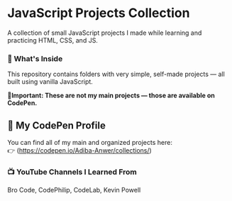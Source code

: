 # JavaScript Projects Collection

A collection of small JavaScript projects I made while learning and practicing HTML, CSS, and JS.

### 📁 What's Inside

This repository contains folders with very simple, self-made projects — all built using vanilla JavaScript.



**🔔Important: These are not my main projects — those are available on CodePen.**

## 🔗 My CodePen Profile
You can find all of my main and organized projects here:  
👉 (https://codepen.io/Adiba-Anwer/collections/)

### 📺 YouTube Channels I Learned From
Bro Code, CodePhilip, CodeLab, Kevin Powell
